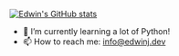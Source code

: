 [![Edwin's GitHub stats](https://github-readme-stats.vercel.app/api?username=ejm201)](https://github.com/anuraghazra/github-readme-stats)

- 🌱 I’m currently learning a lot of Python!
- 📫 How to reach me: <info@edwinj.dev>

